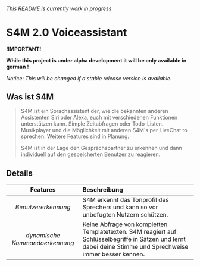###### This README is currently work in progress #####

# S4M 2.0 Voiceassistant #

__!IMPORTANT!__

__While this project is under alpha development it will be only available in german !__

*Notice: This will be changed if a stable release version is available.*


## Was ist S4M ##

> S4M ist ein Sprachassistent der, wie die bekannten anderen Assistenten Siri oder Alexa, euch mit verschiedenen Funktionen unterstützen kann. Simple Zeitabfragen oder Todo-Listen. Musikplayer und die Möglichkeit mit anderen S4M's per LiveChat to sprechen. Weitere Features sind in Planung.
>
>S4M ist in der Lage den Gesprächspartner zu erkennen und dann individuell auf den gespeicherten Benutzer zu reagieren.

## Details ##

|__Features__|__Beschreibung__|
|:------:|:--------|
|*Benutzererkennung*| S4M erkennt das Tonprofil des Sprechers und kann so vor unbefugten Nutzern schützen.|
|*dynamische Kommandoerkennung*|Keine Abfrage von kompletten Templatetexten. S4M reagiert auf Schlüsselbegriffe in Sätzen und lernt dabei deine Stimme und Sprechweise immer besser kennen.|
